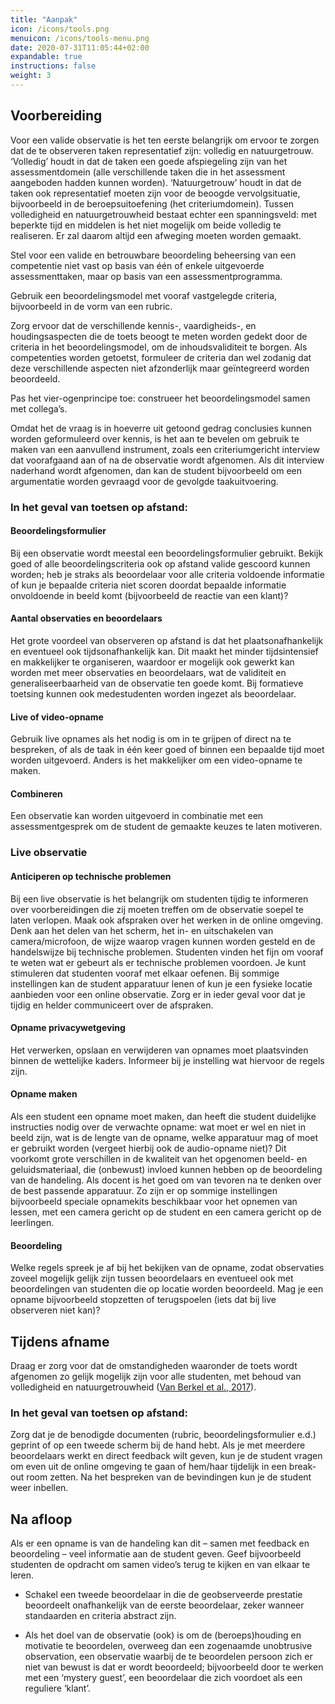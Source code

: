 ```yaml
---
title: "Aanpak"
icon: /icons/tools.png
menuicon: /icons/tools-menu.png
date: 2020-07-31T11:05:44+02:00
expandable: true
instructions: false
weight: 3
---
```


## Voorbereiding 
 
Voor een valide observatie is het ten eerste belangrijk om ervoor te zorgen dat de te observeren taken representatief zijn: volledig en natuurgetrouw. ‘Volledig’ houdt in dat de taken een goede afspiegeling zijn van het assessmentdomein (alle verschillende taken die in het assessment aangeboden hadden kunnen worden). ‘Natuurgetrouw’ houdt in dat de taken ook representatief moeten zijn voor de beoogde vervolgsituatie, bijvoorbeeld in de beroepsuitoefening (het criteriumdomein). Tussen volledigheid en natuurgetrouwheid bestaat echter een spanningsveld: met beperkte tijd en middelen is het niet mogelijk om beide volledig te realiseren. Er zal daarom altijd een afweging moeten worden gemaakt. 

Stel voor een valide en betrouwbare beoordeling beheersing van een competentie niet vast op basis van één of enkele uitgevoerde assessmenttaken, maar op basis van een assessmentprogramma. 

Gebruik een beoordelingsmodel met vooraf vastgelegde criteria, bijvoorbeeld in de vorm van een rubric.  

Zorg ervoor dat de verschillende kennis-, vaardigheids-, en houdingsaspecten die de toets beoogt te meten worden gedekt door de criteria in het beoordelingsmodel, om de inhoudsvaliditeit te borgen. Als competenties worden getoetst, formuleer de criteria dan wel zodanig dat deze verschillende aspecten niet afzonderlijk maar geïntegreerd worden beoordeeld. 

Pas het vier-ogenprincipe toe: construeer het beoordelingsmodel samen met collega’s. 

Omdat het de vraag is in hoeverre uit getoond gedrag conclusies kunnen worden geformuleerd over kennis, is het aan te bevelen om gebruik te maken van een aanvullend instrument, zoals een criteriumgericht interview dat voorafgaand aan of na de observatie wordt afgenomen. Als dit interview naderhand wordt afgenomen, dan kan de student bijvoorbeeld om een argumentatie worden gevraagd voor de gevolgde taakuitvoering. 

### In het geval van toetsen op afstand: 

#### Beoordelingsformulier 

Bij een observatie wordt meestal een beoordelingsformulier gebruikt. Bekijk goed of alle beoordelingscriteria ook op afstand valide gescoord kunnen worden; heb je straks als beoordelaar voor alle criteria voldoende informatie of kun je bepaalde criteria niet scoren doordat bepaalde informatie onvoldoende in beeld komt (bijvoorbeeld de reactie van een klant)? 

#### **Aantal observaties en beoordelaars**

 Het grote voordeel van observeren op afstand is dat het plaatsonafhankelijk en eventueel ook tijdsonafhankelijk kan. Dit maakt het minder tijdsintensief en makkelijker te organiseren, waardoor er mogelijk ook gewerkt kan worden met meer observaties en beoordelaars, wat de validiteit en generaliseerbaarheid van de observatie ten goede komt. Bij formatieve toetsing kunnen ook medestudenten worden ingezet als beoordelaar.  

#### **Live of video-opname**

Gebruik live opnames als het nodig is om in te grijpen of direct na te bespreken, of als de taak in één keer goed of binnen een bepaalde tijd moet worden uitgevoerd. Anders is het makkelijker om een video-opname te maken. 

#### **Combineren**

Een observatie kan worden uitgevoerd in combinatie met een assessmentgesprek om de student de gemaakte keuzes te laten motiveren. 

### Live observatie

#### **Anticiperen op technische problemen** 
Bij een live observatie is het belangrijk om studenten tijdig te informeren over voorbereidingen die zij moeten treffen om de observatie soepel te laten verlopen. Maak ook afspraken over het werken in de online omgeving. Denk aan het delen van het scherm, het in- en uitschakelen van camera/microfoon, de wijze waarop vragen kunnen worden gesteld en de handelswijze bij technische problemen. Studenten vinden het fijn om vooraf te weten wat er gebeurt als er technische problemen voordoen. Je kunt stimuleren dat studenten vooraf met elkaar oefenen. Bij sommige instellingen kan de student apparatuur lenen of kun je een fysieke locatie aanbieden voor een online observatie. Zorg er in ieder geval voor dat je tijdig en helder communiceert over de afspraken.  

#### **Opname privacywetgeving** 
Het verwerken, opslaan en verwijderen van opnames moet plaatsvinden binnen de wettelijke kaders. Informeer bij je instelling wat hiervoor de regels zijn.  

#### **Opname maken** 
Als een student een opname moet maken, dan heeft die student duidelijke instructies nodig over de verwachte opname: wat moet er wel en niet in beeld zijn, wat is de lengte van de opname, welke apparatuur mag of moet er gebruikt worden (vergeet hierbij ook de audio-opname niet)? Dit voorkomt grote verschillen in de kwaliteit van het opgenomen beeld- en geluidsmateriaal, die (onbewust) invloed kunnen hebben op de beoordeling van de handeling. Als docent is het goed om van tevoren na te denken over de best passende apparatuur. Zo zijn er op sommige instellingen bijvoorbeeld speciale opnamekits beschikbaar voor het opnemen van lessen, met een camera gericht op de student en een camera gericht op de leerlingen.  

#### **Beoordeling** 
Welke regels spreek je af bij het bekijken van de opname, zodat observaties zoveel mogelijk gelijk zijn tussen beoordelaars en eventueel ook met beoordelingen van studenten die op locatie worden beoordeeld. Mag je een opname bijvoorbeeld stopzetten of terugspoelen (iets dat bij live observeren niet kan)?

## Tijdens afname

Draag er zorg voor dat de omstandigheden waaronder de toets wordt afgenomen zo gelijk mogelijk zijn voor alle studenten, met behoud van volledigheid en natuurgetrouwheid ([Van Berkel et al., 2017](https://remindo-support.sites.uu.nl/wp-content/uploads/sites/79/2020/03/Toetsen-in-het-Hoger-Onderwijs-van-Berkel-Bax-Joosten-ten-Brinke.pdf)). 

### In het geval van toetsen op afstand: 

Zorg dat je de benodigde documenten (rubric, beoordelingsformulier e.d.) geprint of op een tweede scherm bij de hand hebt. Als je met meerdere beoordelaars werkt en direct feedback wilt geven, kun je de student vragen om even uit de online omgeving te gaan of hem/haar tijdelijk in een break-out room zetten. Na het bespreken van de bevindingen kun je de student weer inbellen. 

## Na afloop 

Als er een opname is van de handeling kan dit – samen met feedback en beoordeling – veel informatie aan de student geven. Geef bijvoorbeeld studenten de opdracht om samen video’s terug te kijken en van elkaar te leren. 

* Schakel een tweede beoordelaar in die de geobserveerde prestatie beoordeelt onafhankelijk van de eerste beoordelaar, zeker wanneer standaarden en criteria abstract zijn.

* Als het doel van de observatie (ook) is om de (beroeps)houding en motivatie te beoordelen, overweeg dan een zogenaamde unobtrusive observation, een observatie waarbij de te beoordelen persoon zich er niet van bewust is dat er wordt beoordeeld; bijvoorbeeld door te werken met een ‘mystery guest’, een beoordelaar die zich voordoet als een reguliere ‘klant’.
